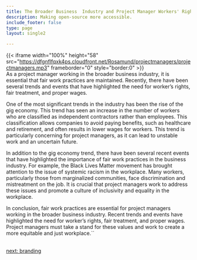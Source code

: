 ```yaml
---
title: The Broader Business  Industry and Project Manager Workers' Rights
description: Making open-source more accessible.
include_footer: false
type: page
layout: single2

---
```



{{< iframe width="100%" height="58" src="https://dfgnflfqxk4ps.cloudfront.net/Rosamund/projectmanagers/projectmanagers.mp3" frameborder="0" style="border:0" >}}<br>
As a project manager working in the broader business industry, it is essential that fair work practices are maintained. Recently, there have been several trends and events that have highlighted the need for worker’s rights, fair treatment, and proper wages.

One of the most significant trends in the industry has been the rise of the gig economy. This trend has seen an increase in the number of workers who are classified as independent contractors rather than employees. This classification allows companies to avoid paying benefits, such as healthcare and retirement, and often results in lower wages for workers. This trend is particularly concerning for project managers, as it can lead to unstable work and an uncertain future.

In addition to the gig economy trend, there have been several recent events that have highlighted the importance of fair work practices in the business industry. For example, the Black Lives Matter movement has brought attention to the issue of systemic racism in the workplace. Many workers, particularly those from marginalized communities, face discrimination and mistreatment on the job. It is crucial that project managers work to address these issues and promote a culture of inclusivity and equality in the workplace.

In conclusion, fair work practices are essential for project managers working in the broader business industry. Recent trends and events have highlighted the need for worker’s rights, fair treatment, and proper wages. Project managers must take a stand for these values and work to create a more equitable and just workplace.``

<br>
<a href="https://workdojos.com/projectmanagers/branding">next: branding</a>
</p>